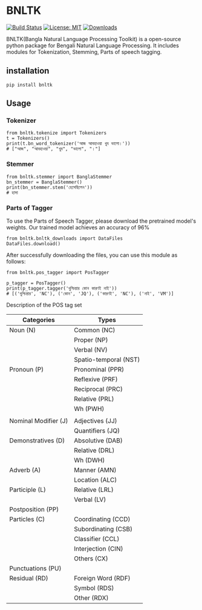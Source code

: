 # BNLTK
[![Build Status](https://travis-ci.org/ashwoolford/bnltk.svg?branch=master)](https://travis-ci.org/ashwoolford/bnltk)
[![License: MIT](https://img.shields.io/badge/License-MIT-brightgreen.svg)](https://opensource.org/licenses/MIT)
[![Downloads](https://static.pepy.tech/badge/bnltk)](https://pepy.tech/project/bnltk)



BNLTK(Bangla Natural Language Processing Toolkit) is a open-source python package for Bengali Natural Language Processing. It includes modules for Tokenization, Stemming, Parts of speech tagging.

## installation

```
pip install bnltk 
```

## Usage

### Tokenizer

```
from bnltk.tokenize import Tokenizers
t = Tokenizers()
print(t.bn_word_tokenizer('আজ আবহাওয়া খুব ভালো।'))
# ["আজ", "আবহাওয়া", "খুব", "ভালো", "।"]
```

### Stemmer

```
from bnltk.stemmer import BanglaStemmer
bn_stemmer = BanglaStemmer()
print(bn_stemmer.stem('হেসেছিলেন'))
# হাসা
```

### Parts of Tagger

To use the Parts of Speech Tagger, please download the pretrained model's weights. Our trained model achieves an accuracy of 96%
```
from bnltk.bnltk_downloads import DataFiles
DataFiles.download()	
```
After successfully downloading the files, you can use this module as follows:

```
from bnltk.pos_tagger import PosTagger

p_tagger = PosTagger()
print(p_tagger.tagger('দুশ্চিন্তার কোন কারণই নাই'))  
# [('দুশ্চিন্তার', 'NC'), ('কোন', 'JQ'), ('কারণই', 'NC'), ('নাই', 'VM')]
```

Description of the POS tag set

| Categories            | Types                 |
|-----------------------|-----------------------|
| Noun (N)              | Common (NC)           |
|                       | Proper (NP)           |
|                       | Verbal (NV)           |
|                       | Spatio-temporal (NST) |
| Pronoun (P)           | Pronominal (PPR)      |
|                       | Reflexive (PRF)       |
|                       | Reciprocal (PRC)      |
|                       | Relative (PRL)        |
|                       | Wh (PWH)              |
|                       |                       |
| Nominal Modifier (J)  | Adjectives (JJ)       |
|                       | Quantifiers (JQ)      |
| Demonstratives (D)    | Absolutive (DAB)      |
|                       | Relative (DRL)        |
|                       | Wh (DWH)              |
| Adverb (A)            | Manner (AMN)          |
|                       | Location (ALC)        |
| Participle (L)        | Relative (LRL)        |
|                       | Verbal (LV)           |
| Postposition (PP)     |                       |
| Particles (C)         | Coordinating (CCD)    |
|                       | Subordinating (CSB)   |
|                       | Classifier (CCL)      |
|                       | Interjection (CIN)    |
|                       | Others (CX)           |
| Punctuations (PU)     |                       |
| Residual (RD)         | Foreign Word (RDF)    |
|                       | Symbol (RDS)          |
|                       | Other (RDX)           |


